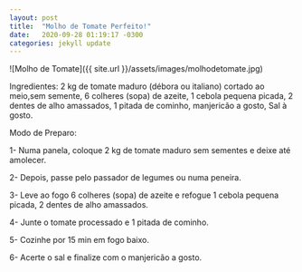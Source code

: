 ```yaml
---
layout: post
title:  "Molho de Tomate Perfeito!"
date:   2020-09-28 01:19:17 -0300
categories: jekyll update
---
```

![Molho de Tomate]({{ site.url }}/assets/images/molhodetomate.jpg)

Ingredientes:
2 kg de tomate maduro (débora ou italiano) cortado ao meio,sem semente, 
6 colheres (sopa) de azeite, 
1 cebola pequena picada, 
2 dentes de alho amassados, 
1 pitada de cominho, 
manjericão a gosto, 
Sal à gosto.

Modo de Preparo:

1- Numa panela, coloque 2 kg de tomate maduro sem sementes e deixe até amolecer.

2- Depois, passe pelo passador de legumes ou numa peneira.

3- Leve ao fogo 6 colheres (sopa) de azeite e refogue 1 cebola pequena picada, 2 dentes de alho amassados.

4- Junte o tomate processado e 1 pitada de cominho.

5- Cozinhe por 15 min em fogo baixo.

6- Acerte o sal e finalize com o manjericão a gosto.